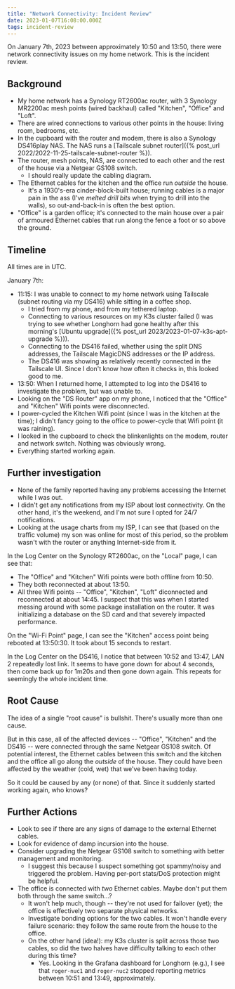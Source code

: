 ```yaml
---
title: "Network Connectivity: Incident Review"
date: 2023-01-07T16:08:00.000Z
tags: incident-review
---
```


On January 7th, 2023 between approximately 10:50 and 13:50, there were network connectivity issues on my home network.
This is the incident review.

## Background

- My home network has a Synology RT2600ac router, with 3 Synology MR2200ac mesh points (wired backhaul) called "Kitchen", "Office" and
"Loft".
- There are wired connections to various other points in the house: living room, bedrooms, etc.
- In the cupboard with the router and modem, there is also a Synology DS416play NAS. The NAS runs a [Tailscale subnet router]({% post_url 2022/2022-11-25-tailscale-subnet-router %}).
- The router, mesh points, NAS, are connected to each other and the rest of the house via a Netgear GS108 switch.
  - I should really update the cabling diagram.
- The Ethernet cables for the kitchen and the office run _outside_ the house.
  - It's a 1930's-era cinder-block-built house; running cables is a major pain in the ass (I've _melted drill bits_ when
    trying to drill into the walls), so out-and-back-in is often the best option.
- "Office" is a garden office; it's connected to the main house over a pair of armoured Ethernet cables that run along
  the fence a foot or so above the ground.

## Timeline

All times are in UTC.

January 7th:

- 11:15: I was unable to connect to my home network using Tailscale (subnet routing via my DS416) while sitting in a
  coffee shop.
  - I tried from my phone, and from my tethered laptop.
  - Connecting to various resources on my K3s cluster failed (I was trying to see whether Longhorn had gone healthy
    after this morning's [Ubuntu upgrade]({% post_url 2023/2023-01-07-k3s-apt-upgrade %})).
  - Connecting to the DS416 failed, whether using the split DNS addresses, the Tailscale MagicDNS addresses or the IP
    address.
  - The DS416 was showing as relatively recently connected in the Tailscale UI. Since I don't know how often it checks
    in, this looked good to me.
- 13:50: When I returned home, I attempted to log into the DS416 to investigate the problem, but was unable to.
- Looking on the "DS Router" app on my phone, I noticed that the "Office" and "Kitchen" Wifi points were disconnected.
- I power-cycled the Kitchen Wifi point (since I was in the kitchen at the time); I didn't fancy going to the office to power-cycle that Wifi point (it was raining).
- I looked in the cupboard to check the blinkenlights on the modem, router and network switch. Nothing was obviously
  wrong.
- Everything started working again.

## Further investigation

- None of the family reported having any problems accessing the Internet while I was out.
- I didn't get any notifications from my ISP about lost connectivity. On the other hand, it's the weekend, and I'm not
  sure I opted for 24/7 notifications.
- Looking at the usage charts from my ISP, I can see that (based on the traffic volume) my son was online for most of
  this period, so the problem wasn't with the router or anything Internet-side from it.

In the Log Center on the Synology RT2600ac, on the "Local" page, I can see that:
- The "Office" and "Kitchen" Wifi points were both offline from 10:50.
- They both reconnected at about 13:50.
- All three Wifi points -- "Office", "Kitchen", "Loft" diconnected and reconnected at about 14:45. I suspect that this
  was when I started messing around with some package installation on the router. It was initializing a database on the
  SD card and that severely impacted performance.

On the "Wi-Fi Point" page, I can see the "Kitchen" access point being rebooted at 13:50:30. It took about 15 seconds to
restart.

In the Log Center on the DS416, I notice that between 10:52 and 13:47, LAN 2 repeatedly lost link. It seems to have gone down for about 4 seconds, then come back up for 1m20s and then gone down again. This repeats for seemingly the whole incident time.

## Root Cause

The idea of a single "root cause" is bullshit. There's usually more than one cause.

But in this case, all of the affected devices -- "Office", "Kitchen" and the DS416 -- were connected through the same
Netgear GS108 switch. Of potential interest, the Ethernet cables between this switch and the kitchen and the office all
go along the _outside_ of the house. They could have been affected by the weather (cold, wet) that we've been having
today.

So it could be caused by any (or none) of that. Since it suddenly started working again, who knows?

## Further Actions

- Look to see if there are any signs of damage to the external Ethernet cables.
- Look for evidence of damp incursion into the house.
- Consider upgrading the Netgear GS108 switch to something with better management and monitoring.
  - I suggest this because I suspect something got spammy/noisy and triggered the problem. Having per-port stats/DoS
    protection might be helpful.
- The office is connected with _two_ Ethernet cables. Maybe don't put them both through the same switch...?
  - It won't help much, though -- they're not used for failover (yet); the office is effectively two separate physical
    networks.
  - Investigate bonding options for the two cables. It won't handle every failure scenario: they follow the same route
    from the house to the office.
  - On the other hand (idea!): my K3s cluster is split across those two cables, so did the two halves have difficulty
    talking to each other during this time?
    - Yes. Looking in the Grafana dashboard for Longhorn (e.g.), I see that `roger-nuc1` and `roger-nuc2` stopped
      reporting metrics between 10:51 and 13:49, approximately.
